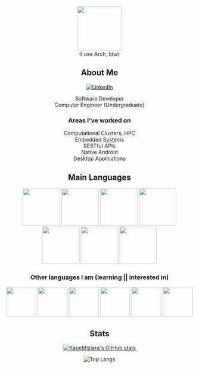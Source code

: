 <div align=center>
<img height=120em src="https://cdn.jsdelivr.net/gh/devicons/devicon/icons/linux/linux-original.svg" /> <br>
(I use Arch, btw)<br>

## About Me
[![LinkedIn](https://img.shields.io/badge/LinkedIn-0077B5?style=for-the-badge&logo=linkedin&logoColor=white)](https://www.linkedin.com/in/kauemiziara)

Software Developer <br>
Computer Engineer (Undergraduate) <br>

### Areas I've worked on
Computational Clusters, HPC <br>
Embedded Systems <br>
RESTful APIs <br>
Native Android <br>
Desktop Applications <br>

## Main Languages
<img height=100em src="https://cdn.jsdelivr.net/gh/devicons/devicon/icons/c/c-original.svg" />
<img height=100em src="https://cdn.jsdelivr.net/gh/devicons/devicon/icons/cplusplus/cplusplus-original.svg" />
<img height=100em src="https://cdn.jsdelivr.net/gh/devicons/devicon/icons/rust/rust-plain.svg" />
<img height=100em src="https://cdn.jsdelivr.net/gh/devicons/devicon/icons/java/java-original.svg" />
<img height=100em src="https://cdn.jsdelivr.net/gh/devicons/devicon/icons/csharp/csharp-original.svg" />
<img height=100em src="https://cdn.jsdelivr.net/gh/devicons/devicon/icons/kotlin/kotlin-original.svg" />
<img height=100em src="https://cdn.jsdelivr.net/gh/devicons/devicon/icons/python/python-original.svg" />

### Other languages I am (learning || interested in)
<img height=80em src="https://cdn.jsdelivr.net/gh/devicons/devicon/icons/go/go-original-wordmark.svg" />
<img height=80em src="https://cdn.jsdelivr.net/gh/devicons/devicon/icons/zig/zig-original.svg" />
<img height=80em src="https://cdn.jsdelivr.net/gh/devicons/devicon/icons/ocaml/ocaml-original.svg" />
<img height=80em src="https://cdn.jsdelivr.net/gh/devicons/devicon/icons/julia/julia-original.svg" />
<img height=80em src="https://cdn.jsdelivr.net/gh/devicons/devicon/icons/haskell/haskell-original.svg" />
<img height=80em src="https://cdn.jsdelivr.net/gh/devicons/devicon/icons/elixir/elixir-original.svg" />

## Stats

[![KaueMiziara's GitHub stats](https://github-readme-stats.vercel.app/api?username=kauemiziara&theme=dark)](https://github.com/kauemiziara/)

![Top Langs](https://github-readme-stats.vercel.app/api/top-langs/?username=kauemiziara&size_weight=1&count_weight=0.2&layout=compact&theme=dark&exclude_repo=k-basic-ciphers)

</div>
